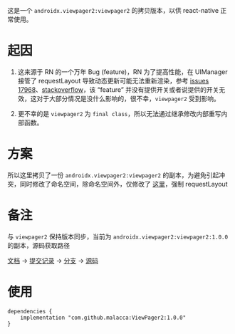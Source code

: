 这是一个 `androidx.viewpager2:viewpager2` 的拷贝版本，以供 react-native 正常使用。

# 起因

1. 这来源于 RN 的一个万年 Bug (feature)，RN 为了提高性能，在 UIManager 接管了 requestLayout 导致动态更新可能无法重新渲染，参考 [issues 17968](https://github.com/facebook/react-native/issues/17968)、[stackoverflow](https://stackoverflow.com/questions/49371866/recyclerview-wont-update-child-until-i-scroll)，该 “feature” 并没有提供开关或者说提供的开关无效，这对于大部分情况是没什么影响的，很不幸，`viewpager2` 受到影响。

2. 更不幸的是 `viewpager2` 为 `final class`，所以无法通过继承修改内部重写内部函数。

# 方案

所以这里拷贝了一份 `androidx.viewpager2:viewpager2` 的副本，为避免引起冲突，同时修改了命名空间，除命名空间外，仅修改了 [这里](https://github.com/malacca/ViewPager2/commit/8d85bc2513c5f6646fa2693ff0abd85a554a7624)，强制 requestLayout 


# 备注

与 `viewpager2` 保持版本同步，当前为 `androidx.viewpager2:viewpager2:1.0.0` 的副本，源码获取路径

[文档](https://developer.android.com/jetpack/androidx/releases/viewpager2#1.0.0) -> [提交记录](https://android.googlesource.com/platform/frameworks/support/+log/743e7f1c517cfe59c2e2e4149c655888670508d4..c4c5f5340c2250ff0b4709448ca82abc915ef6b4/viewpager2) -> [分支](https://android.googlesource.com/platform/frameworks/support/+/c4c5f5340c2250ff0b4709448ca82abc915ef6b4) -> [源码](https://android.googlesource.com/platform/frameworks/support/+/c4c5f5340c2250ff0b4709448ca82abc915ef6b4/viewpager2/)

# 使用

```
dependencies {
    implementation "com.github.malacca:ViewPager2:1.0.0"
}
```